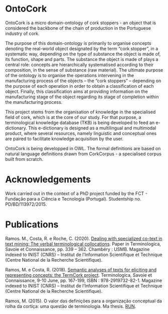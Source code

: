 # OntoCork
OntoCork is a micro domain-ontology of cork stoppers - an object that is considered the backbone of the chain of production in the Portuguese industry of cork.

The purpose of this domain-ontology is primarily to organise concepts denoting the real-world object designated by the term “cork stopper”, in a systematic way, depending on the type of substance the object is made of, its function, shape and parts. The substance the object is made of plays a central role: concepts are hierarchically systematised according to their composition, in the sense of substance (raw material). The ultimate purpose of the ontology is to organise the operations intervening in the manufacturing process of the objects – the “cork stoppers” – depending on the purpose of each operation in order to obtain a classification of each object. Finally, this classification aims at providing information on the manufacturing stage of the object regarding its stage of completion within the manufacturing process. 

This project stems from the organisation of knowledge in the specialised field of cork, which is at the core of our study. For that purpose, a terminological knowledge database (TKB) is being developed to feed an e-dictionary. This e-dictionary is designed as a multilingual and multimodal product, where several resources, namely linguistic and conceptual ones are paired to facilitate knowledge acquisition by the user.

OntoCork is being developped in OWL. The formal definitions are based on natural language definitions drawn from CorkCorpus - a specialised corpus built from scratch.

# Acknowledgements
Work carried out in the context of a PhD project funded by the FCT - Fundação para a Ciência e Tecnologia (Portugal). Studentship no. PD/BD/113972/2015.

# Publications
Ramos. M., Costa, R. e Roche, C. (2020). [Dealing with specialized co-text in text mining: The verbal terminological collocations](http://ontologia.fr/TOTh/Conference/TOTh2019/TOTh_2019.pdf). Paper in Terminologica, Savoie et Connaissance, pp. 339 – 362. Chambéry : USMB. Magazine indexed to INIST (CNRS) – Institut de l’Information Scientifique et Technique (Centre National de la Recherche Scientifique).

Ramos, M. e Costa, R. (2018). [Semantic analyses of texts for eliciting and representing concepts: the TermCork project](https://www.lcdpu.fr/livre/?GCOI=27000100271570). Terminologica, Savoie et Connaissance, 9-10 June, pp. 167-199, ISBN : 978-2919732-82-1. Magazine indexed to INIST (CNRS) – Institut de l’Information Scientifique et Technique (Centre National de la Recherche Scientifique).

Ramos, M. (2015). O valor das definições para a organização conceptual da rolha da cortiça: uma questão de terminologia. Ma thesis. [RUN](https://run.unl.pt/handle/10362/19582).
